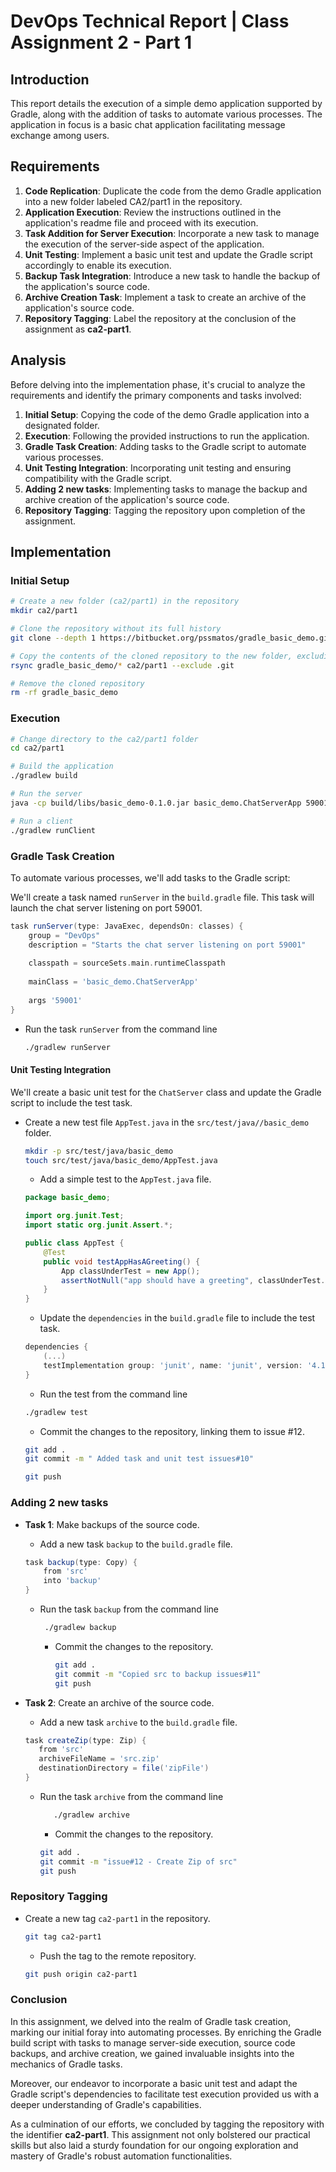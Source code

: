 # DevOps Technical Report | Class Assignment 2 - Part 1

## Introduction

This report details the execution of a simple demo application supported by Gradle, along with the addition of tasks to automate various processes. The application in focus is a basic chat application facilitating message exchange among users.

## Requirements

1. **Code Replication**: Duplicate the code from the demo Gradle application into a new folder labeled CA2/part1 in the repository.
2. **Application Execution**: Review the instructions outlined in the application's readme file and proceed with its execution.
3. **Task Addition for Server Execution**: Incorporate a new task to manage the execution of the server-side aspect of the application.
4. **Unit Testing**: Implement a basic unit test and update the Gradle script accordingly to enable its execution.
5. **Backup Task Integration**: Introduce a new task to handle the backup of the application's source code.
6. **Archive Creation Task**: Implement a task to create an archive of the application's source code.
7. **Repository Tagging**: Label the repository at the conclusion of the assignment as **ca2-part1**.

## Analysis

Before delving into the implementation phase, it's crucial to analyze the requirements and identify the primary components and tasks involved:

1. **Initial Setup**: Copying the code of the demo Gradle application into a designated folder.
2. **Execution**: Following the provided instructions to run the application.
3. **Gradle Task Creation**: Adding tasks to the Gradle script to automate various processes.
4. **Unit Testing Integration**: Incorporating unit testing and ensuring compatibility with the Gradle script.
5. **Adding 2 new tasks**: Implementing tasks to manage the backup and archive creation of the application's source code.
6. **Repository Tagging**: Tagging the repository upon completion of the assignment.

## Implementation

### Initial Setup
```bash
# Create a new folder (ca2/part1) in the repository
mkdir ca2/part1

# Clone the repository without its full history
git clone --depth 1 https://bitbucket.org/pssmatos/gradle_basic_demo.git

# Copy the contents of the cloned repository to the new folder, excluding the .git 
rsync gradle_basic_demo/* ca2/part1 --exclude .git

# Remove the cloned repository
rm -rf gradle_basic_demo
```
### Execution
```bash
# Change directory to the ca2/part1 folder
cd ca2/part1

# Build the application
./gradlew build

# Run the server
java -cp build/libs/basic_demo-0.1.0.jar basic_demo.ChatServerApp 59001

# Run a client
./gradlew runClient
```

### Gradle Task Creation
To automate various processes, we'll add tasks to the Gradle script:

We'll create a task named `runServer` in the `build.gradle` file. This task will launch the chat server listening on port 59001.

```gradle
task runServer(type: JavaExec, dependsOn: classes) {
    group = "DevOps"
    description = "Starts the chat server listening on port 59001"
    
    classpath = sourceSets.main.runtimeClasspath
    
    mainClass = 'basic_demo.ChatServerApp'
    
    args '59001'
}
```

- Run the task `runServer` from the command line
  ```bash
  ./gradlew runServer
  ```

####  Unit Testing Integration

We'll create a basic unit test for the `ChatServer` class and update the Gradle script to include the test task.

- Create a new test file `AppTest.java` in the `src/test/java//basic_demo` folder.
    ```bash
    mkdir -p src/test/java/basic_demo
    touch src/test/java/basic_demo/AppTest.java
    ```    
    - Add a simple test to the `AppTest.java` file.
    ```java
    package basic_demo;

    import org.junit.Test;
    import static org.junit.Assert.*;

    public class AppTest {
        @Test
        public void testAppHasAGreeting() {
            App classUnderTest = new App();
            assertNotNull("app should have a greeting", classUnderTest.getGreeting());
        }
    }
    ```
    - Update the `dependencies` in the `build.gradle` file to include the test task.
    ```gradle
    dependencies {
        (...)
        testImplementation group: 'junit', name: 'junit', version: '4.12'
    }
    ```
    - Run the test from the command line
    ```bash
    ./gradlew test
    ```
    - Commit the changes to the repository, linking them to issue #12.
    ```bash
    git add .
    git commit -m " Added task and unit test issues#10"

    git push
    ```
### Adding 2 new tasks

- **Task 1**: Make backups of the source code.
    - Add a new task `backup` to the `build.gradle` file.
     ```gradle
     task backup(type: Copy) {
         from 'src'
         into 'backup'
     }
     ```
    - Run the task `backup` from the command line

       ```bash
        ./gradlew backup
        ```
        - Commit the changes to the repository.
          ```bash
          git add .
          git commit -m "Copied src to backup issues#11"
          git push
          ```

- **Task 2**: Create an archive of the source code.
    - Add a new task `archive` to the `build.gradle` file.
     ```gradle
     task createZip(type: Zip) {
        from 'src'
        archiveFileName = 'src.zip'
        destinationDirectory = file('zipFile')
     }
     ```
    - Run the task `archive` from the command line

      ```bash
         ./gradlew archive
         ```
        - Commit the changes to the repository.
         ```bash
         git add .
         git commit -m "issue#12 - Create Zip of src"
         git push
         ```
### Repository Tagging

- Create a new tag `ca2-part1` in the repository.
   ```bash
   git tag ca2-part1
   ```
    - Push the tag to the remote repository.
   ```bash
   git push origin ca2-part1
   ```

### Conclusion

In this assignment, we delved into the realm of Gradle task creation, marking our initial foray into automating processes. By enriching the Gradle build script with tasks to manage server-side execution, source code backups, and archive creation, we gained invaluable insights into the mechanics of Gradle tasks.

Moreover, our endeavor to incorporate a basic unit test and adapt the Gradle script's dependencies to facilitate test execution provided us with a deeper understanding of Gradle's capabilities.

As a culmination of our efforts, we concluded by tagging the repository with the identifier **ca2-part1**. This assignment not only bolstered our practical skills but also laid a sturdy foundation for our ongoing exploration and mastery of Gradle's robust automation functionalities.